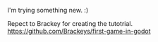 I'm trying something new. :)

Repect to Brackey for creating the tutotrial.
https://github.com/Brackeys/first-game-in-godot
